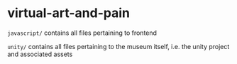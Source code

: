 # virtual-art-and-pain

`javascript/` contains all files pertaining to frontend

`unity/` contains all files pertaining to the museum itself, i.e. the unity project and associated assets
 